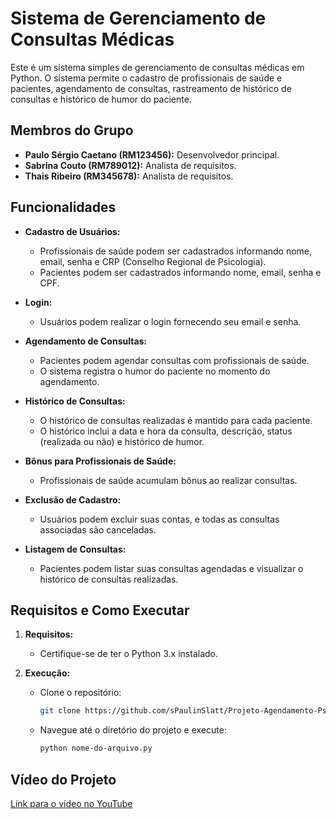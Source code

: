 # Sistema de Gerenciamento de Consultas Médicas

Este é um sistema simples de gerenciamento de consultas médicas em Python. O sistema permite o cadastro de profissionais de saúde e pacientes, agendamento de consultas, rastreamento de histórico de consultas e histórico de humor do paciente.

## Membros do Grupo

- **Paulo Sérgio Caetano (RM123456):** Desenvolvedor principal.
- **Sabrina Couto (RM789012):** Analista de requisitos.
- **Thais Ribeiro (RM345678):** Analista de requisitos.

## Funcionalidades

- **Cadastro de Usuários:**
  - Profissionais de saúde podem ser cadastrados informando nome, email, senha e CRP (Conselho Regional de Psicologia).
  - Pacientes podem ser cadastrados informando nome, email, senha e CPF.

- **Login:**
  - Usuários podem realizar o login fornecendo seu email e senha.

- **Agendamento de Consultas:**
  - Pacientes podem agendar consultas com profissionais de saúde.
  - O sistema registra o humor do paciente no momento do agendamento.

- **Histórico de Consultas:**
  - O histórico de consultas realizadas é mantido para cada paciente.
  - O histórico inclui a data e hora da consulta, descrição, status (realizada ou não) e histórico de humor.

- **Bônus para Profissionais de Saúde:**
  - Profissionais de saúde acumulam bônus ao realizar consultas.

- **Exclusão de Cadastro:**
  - Usuários podem excluir suas contas, e todas as consultas associadas são canceladas.

- **Listagem de Consultas:**
  - Pacientes podem listar suas consultas agendadas e visualizar o histórico de consultas realizadas.

## Requisitos e Como Executar

1. **Requisitos:**
   - Certifique-se de ter o Python 3.x instalado.

2. **Execução:**
   - Clone o repositório:
     ```bash
     git clone https://github.com/sPaulinSlatt/Projeto-Agendamento-Psicologo.git
     ```
   - Navegue até o diretório do projeto e execute:
     ```bash
     python nome-do-arquivo.py
     ```

## Vídeo do Projeto

[Link para o vídeo no YouTube](https://youtu.be/YI55Tnbe270)

